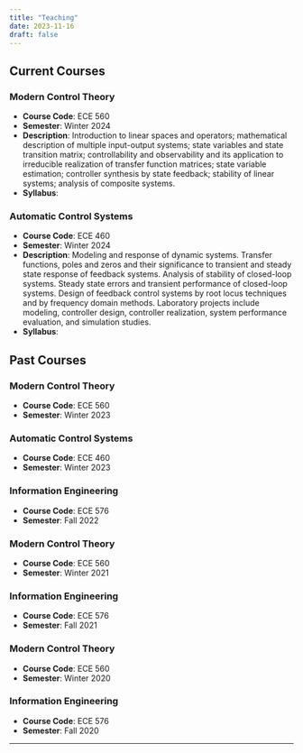 ```yaml
---
title: "Teaching"
date: 2023-11-16
draft: false
---
```


## Current Courses

### Modern Control Theory
- **Course Code**: ECE 560
- **Semester**: Winter 2024
- **Description**: Introduction to linear spaces and operators; mathematical description of multiple input-output systems; state variables and state transition matrix; controllability and observability and its application to irreducible realization of transfer function matrices; state variable estimation; controller synthesis by state feedback; stability of linear systems; analysis of composite systems.
- **Syllabus**:

### Automatic Control Systems
- **Course Code**: ECE 460
- **Semester**: Winter 2024
- **Description**: Modeling and response of dynamic systems. Transfer functions, poles and zeros and their significance to transient and steady state response of feedback systems. Analysis of stability of closed-loop systems. Steady state errors and transient performance of closed-loop systems. Design of feedback control systems by root locus techniques and by frequency domain methods. Laboratory projects include modeling, controller design, controller realization, system performance evaluation, and simulation studies.
- **Syllabus**:

## Past Courses


### Modern Control Theory
- **Course Code**: ECE 560
- **Semester**: Winter 2023


### Automatic Control Systems
- **Course Code**: ECE 460
- **Semester**: Winter 2023


### Information Engineering
- **Course Code**: ECE 576
- **Semester**: Fall 2022

### Modern Control Theory
- **Course Code**: ECE 560
- **Semester**: Winter 2021


### Information Engineering
- **Course Code**: ECE 576
- **Semester**: Fall 2021

### Modern Control Theory
- **Course Code**: ECE 560
- **Semester**: Winter 2020

### Information Engineering
- **Course Code**: ECE 576
- **Semester**: Fall 2020
---
